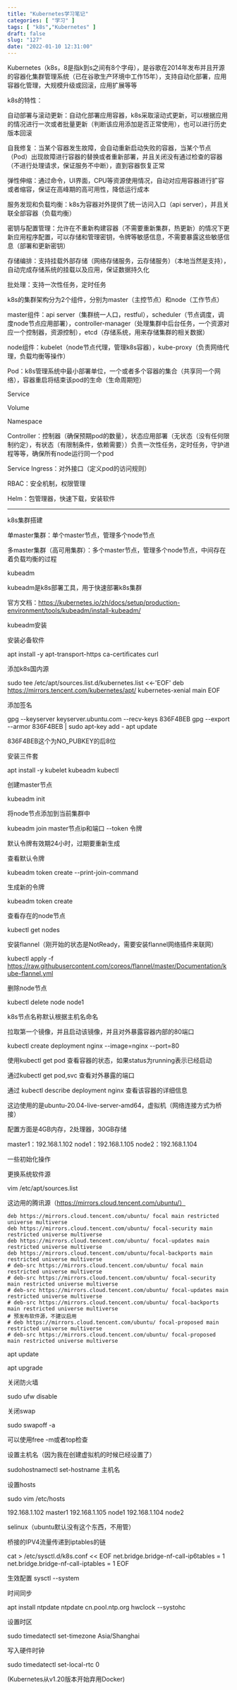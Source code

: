 ```yaml
---
title: "Kubernetes学习笔记"
categories: [ "学习" ]
tags: [ "k8s","Kubernetes" ]
draft: false
slug: "127"
date: "2022-01-10 12:31:00"
---
```


Kubernetes（k8s，8是指k到s之间有8个字母），是谷歌在2014年发布并且开源的容器化集群管理系统（已在谷歌生产环境中工作15年），支持自动化部署，应用容器化管理，大规模升级或回滚，应用扩展等等

k8s的特性：

自动部署与滚动更新：自动化部署应用容器，k8s采取滚动式更新，可以根据应用的情况进行一次或者批量更新（判断该应用添加是否正常使用），也可以进行历史版本回滚

自我修复：当某个容器发生故障，会自动重新启动失败的容器，当某个节点（Pod）出现故障进行容器的替换或者重新部署，并且关闭没有通过检查的容器（不进行处理请求，保证服务不中断），直到容器恢复正常

弹性伸缩：通过命令，UI界面，CPU等资源使用情况，自动对应用容器进行扩容或者缩容，保证在高峰期的高可用性，降低运行成本

服务发现和负载均衡：k8s为容器对外提供了统一访问入口（api server），并且关联全部容器（负载均衡）

密钥与配置管理：允许在不重新构建容器（不需要重新集群，热更新）的情况下更新应用程序配置，可以存储和管理密钥，令牌等敏感信息，不需要暴露这些敏感信息（部署和更新密钥）

存储编排：支持挂载外部存储（网络存储服务，云存储服务）（本地当然是支持），自动完成存储系统的挂载以及应用，保证数据持久化

批处理：支持一次性任务，定时任务

k8s的集群架构分为2个组件，分别为master（主控节点）和node（工作节点）

master组件：api server（集群统一人口，restful），scheduler（节点调度，调度node节点应用部署），controller-manager（处理集群中后台任务，一个资源对应一个控制器，资源控制），etcd（存储系统，用来存储集群的相关数据）

node组件：kubelet（node节点代理，管理k8s容器），kube-proxy（负责网络代理，负载均衡等操作）

Pod：k8s管理系统中最小部署单位，一个或者多个容器的集合（共享同一个网络），容器重启将结束该pod的生命（生命周期短）

Service

Volume

Namespace

Controller：控制器（确保预期pod的数量），状态应用部署（无状态（没有任何限制约定），有状态（有限制条件，依赖需要））负责一次性任务，定时任务，守护进程等等，确保所有node运行同一个pod

Service Ingress：对外接口（定义pod的访问规则）

RBAC：安全机制，权限管理

Helm：包管理器，快速下载，安装软件

---

k8s集群搭建

单master集群：单个master节点，管理多个node节点

多master集群（高可用集群）：多个master节点，管理多个node节点，中间存在着负载均衡的过程

kubeadm

kubeadm是k8s部署工具，用于快速部署k8s集群

官方文档：<https://kubernetes.io/zh/docs/setup/production-environment/tools/kubeadm/install-kubeadm/>

kubeadm安装

安装必备软件

apt install -y apt-transport-https ca-certificates curl

添加k8s国内源

sudo tee /etc/apt/sources.list.d/kubernetes.list <<-'EOF'
deb <https://mirrors.tencent.com/kubernetes/apt/> kubernetes-xenial main
EOF

添加签名

gpg --keyserver keyserver.ubuntu.com --recv-keys 836F4BEB
gpg --export --armor 836F4BEB | sudo apt-key add -
apt update

836F4BEB这个为NO_PUBKEY的后8位

安装三件套

apt install -y kubelet kubeadm kubectl

创建master节点

kubeadm init

将node节点添加到当前集群中

kubeadm join master节点ip和端口 --token 令牌

默认令牌有效期24小时，过期要重新生成

查看默认令牌

kubeadm token create --print-join-command

生成新的令牌

kubeadm token create

查看存在的node节点

kubectl get nodes

安装flannel（刚开始的状态是NotReady，需要安装flannel网络插件来联网）

kubectl apply -f <https://raw.githubusercontent.com/coreos/flannel/master/Documentation/kube-flannel.yml>

删除node节点

kubectl delete node node1

k8s节点名称默认根据主机名命名

拉取第一个镜像，并且启动该镜像，并且对外暴露容器内部的80端口

kubectl create deployment nginx --image=nginx --port=80

使用kubectl get pod 查看容器的状态，如果status为running表示已经启动

通过kubectl get pod,svc 查看对外暴露的端口

通过 kubectl describe deployment nginx 查看该容器的详细信息

这边使用的是ubuntu-20.04-live-server-amd64，虚拟机（网络连接方式为桥接）

配置方面是4GB内存，2处理器，30GB存储

master1：192.168.1.102
node1：192.168.1.105
node2：192.168.1.104

一些初始化操作

更换系统软件源

vim /etc/apt/sources.list

这边用的腾讯源（<https://mirrors.cloud.tencent.com/ubuntu/）>

    deb https://mirrors.cloud.tencent.com/ubuntu/ focal main restricted universe multiverse
    deb https://mirrors.cloud.tencent.com/ubuntu/ focal-security main restricted universe multiverse
    deb https://mirrors.cloud.tencent.com/ubuntu/ focal-updates main restricted universe multiverse
    deb https://mirrors.cloud.tencent.com/ubuntu/focal-backports main restricted universe multiverse
    # deb-src https://mirrors.cloud.tencent.com/ubuntu/ focal main restricted universe multiverse
    # deb-src https://mirrors.cloud.tencent.com/ubuntu/ focal-security main restricted universe multiverse
    # deb-src https://mirrors.cloud.tencent.com/ubuntu/ focal-updates main restricted universe multiverse
    # deb-src https://mirrors.cloud.tencent.com/ubuntu/ focal-backports main restricted universe multiverse
    # 预发布软件源，不建议启用
    # deb https://mirrors.cloud.tencent.com/ubuntu/ focal-proposed main restricted universe multiverse
    # deb-src https://mirrors.cloud.tencent.com/ubuntu/ focal-proposed main restricted universe multiverse

apt update

apt upgrade

关闭防火墙

sudo ufw disable

关闭swap

sudo swapoff -a

可以使用free -m或者top检查

设置主机名（因为我在创建虚拟机的时候已经设置了）

sudohostnamectl set-hostname 主机名

设置hosts

sudo vim /etc/hosts

192.168.1.102 master1
192.168.1.105 node1
192.168.1.104 node2

selinux（ubuntu默认没有这个东西，不用管）

桥接的IPV4流量传递到iptables的链

cat > /etc/sysctl.d/k8s.conf << EOF
net.bridge.bridge-nf-call-ip6tables = 1
net.bridge.bridge-nf-call-iptables = 1
EOF

生效配置
sysctl --system

时间同步

apt install ntpdate
ntpdate cn.pool.ntp.org
hwclock --systohc

设置时区

sudo timedatectl set-timezone Asia/Shanghai

写入硬件时钟

sudo timedatectl set-local-rtc 0

(Kubernetes从v1.20版本开始弃用Docker)
